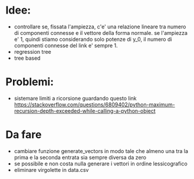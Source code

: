 # Idee:

- controllare se, fissata l'ampiezza, c'e' una relazione lineare tra numero di componenti connesse e il vettore della forma normale. se l'ampiezza e' 1, quindi stiamo considerando solo potenze di y_0, il numero di componenti connesse del link e' sempre 1.
- regression tree
- tree based


# Problemi:
- sistemare limiti a ricorsione guardando questo link https://stackoverflow.com/questions/6809402/python-maximum-recursion-depth-exceeded-while-calling-a-python-object


# Da fare
- cambiare funzione generate_vectors in modo tale che almeno una tra la prima e la seconda entrata sia sempre diversa da zero
- se possibile e non costa nulla generare i vettori in ordine lessicografico
- eliminare virgolette in data.csv

